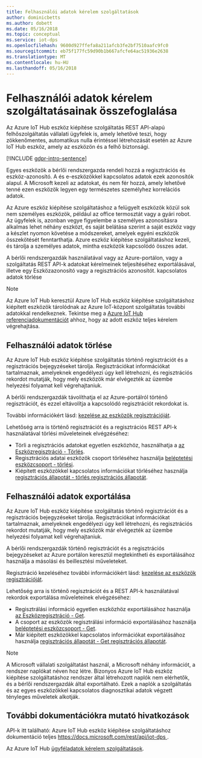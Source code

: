 ```yaml
---
title: Felhasználói adatok kérelem szolgáltatások
author: dominicbetts
ms.author: dobett
ms.date: 05/16/2018
ms.topic: conceptual
ms.service: iot-dps
ms.openlocfilehash: 9600d927ffefa8a211afcb3fe2bf7510aafc9fc0
ms.sourcegitcommit: eb75f177fc59d90b1b667afcfe64ac51936e2638
ms.translationtype: MT
ms.contentlocale: hu-HU
ms.lasthandoff: 05/16/2018
---
```

# <a name="summary-of-customer-data-request-features"></a>Felhasználói adatok kérelem szolgáltatásainak összefoglalása

Az Azure IoT Hub eszköz kiépítése szolgáltatás REST API-alapú felhőszolgáltatás vállalati ügyfelek is, amely lehetővé teszi, hogy zökkenőmentes, automatikus nulla érintéssel létrehozását esetén az Azure IoT Hub eszköz, amely az eszközön és a felhő biztonsági.

[!INCLUDE [gdpr-intro-sentence](../../includes/gdpr-intro-sentence.md)]

Egyes eszközök a bérlői rendszergazda rendeli hozzá a regisztrációs és eszköz-azonosító. A és e-eszközökkel kapcsolatos adatok ezek azonosítók alapul. A Microsoft kezeli az adatokat, és nem fér hozzá, amely lehetővé tenné ezen eszközök legyen egy természetes személyhez korrelációs adatok.

Az Azure eszköz kiépítése szolgáltatáshoz a felügyelt eszközök közül sok nem személyes eszközök, például az office termosztát vagy a gyári robot. Az ügyfelek is, azonban vegye figyelembe a személyes azonosításra alkalmas lehet néhány eszközt, és saját belátása szerint a saját eszköz vagy a készlet nyomon követése a módszereket, amelyek egyéni eszközök összekötését fenntarthatja. Azure eszköz kiépítése szolgáltatáshoz kezeli, és tárolja a személyes adatok, mintha eszközök kapcsolódó összes adat.

A bérlői rendszergazdák használatával vagy az Azure-portálon, vagy a szolgáltatás REST API-k adatokat kérelmeinek teljesítéséhez exportálásával, illetve egy Eszközazonosító vagy a regisztrációs azonosítót. kapcsolatos adatok törlése

> [!NOTE]
> Az Azure IoT Hub keresztül Azure IoT Hub eszköz kiépítése szolgáltatáshoz kiépített eszközök tárolódnak az Azure IoT-központ szolgáltatás további adatokkal rendelkeznek. Tekintse meg a [Azure IoT Hub referenciadokumentációt](../iot-hub/iot-hub-customer-data-requests.md) ahhoz, hogy az adott eszköz teljes kérelem végrehajtása.

## <a name="deleting-customer-data"></a>Felhasználói adatok törlése

Az Azure IoT Hub eszköz kiépítése szolgáltatás történő regisztrációt és a regisztrációs bejegyzéseket tárolja. Regisztrációkat információkat tartalmaznak, amelyeknek engedélyezi úgy kell létrehozni, és regisztrációs rekordot mutatják, hogy mely eszközök már elvégezték az üzembe helyezési folyamat kell végrehajtaniuk.

A bérlői rendszergazdák távolíthatja el az Azure-portálról történő regisztrációt, és ezzel eltávolítja a kapcsolódó regisztrációt rekordokat is.

További információkért lásd: [kezelése az eszközök regisztrációját](how-to-manage-enrollments.md).

Lehetőség arra is történő regisztrációt és a regisztrációs REST API-k használatával törlési műveleteinek elvégzéséhez:

* Törli a regisztrációs adatokat egyetlen eszközhöz, használhatja a [az Eszközregisztráció - Törlés](https://docs.microsoft.com/rest/api/iot-dps/deviceenrollment/delete).
* Regisztrációs adatai eszközök csoport törléséhez használja [beléptetési eszközcsoport - törlési](https://docs.microsoft.com/rest/api/iot-dps/deviceenrollmentgroup/delete).
* Kiépített eszközökkel kapcsolatos információkat törléséhez használja [regisztrációs állapotát - törlés regisztrációs állapotát](https://docs.microsoft.com/rest/api/iot-dps/registrationstate/deleteregistrationstate).

## <a name="exporting-customer-data"></a>Felhasználói adatok exportálása

Az Azure IoT Hub eszköz kiépítése szolgáltatás történő regisztrációt és a regisztrációs bejegyzéseket tárolja. Regisztrációkat információkat tartalmaznak, amelyeknek engedélyezi úgy kell létrehozni, és regisztrációs rekordot mutatják, hogy mely eszközök már elvégezték az üzembe helyezési folyamat kell végrehajtaniuk.

A bérlői rendszergazdák történő regisztrációt és a regisztrációs bejegyzéseket az Azure portálon keresztül megtekintheti és exportálásához használja a másolási és beillesztési műveleteket.

Regisztráció kezeléséhez további információkért lásd: [kezelése az eszközök regisztrációját](how-to-manage-enrollments.md).

Lehetőség arra is történő regisztrációt és a REST API-k használatával rekordok exportálása műveleteinek elvégzéséhez:

* Regisztrálási információ egyetlen eszközhöz exportálásához használja [az Eszközregisztráció - Get](https://docs.microsoft.com/rest/api/iot-dps/deviceenrollment/get).
* A csoport az eszközök regisztrálási információ exportálásához használja [beléptetési eszközcsoport - Get](https://docs.microsoft.com/rest/api/iot-dps/deviceenrollmentgroup/get).
* Már kiépített eszközökkel kapcsolatos információkat exportálásához használja [regisztrációs állapotát - Get regisztrációs állapotát](https://docs.microsoft.com/rest/api/iot-dps/registrationstate/getregistrationstate).

> [!NOTE]
> A Microsoft vállalati szolgáltatást használ, a Microsoft néhány információt, a rendszer naplókat néven hoz létre. Bizonyos Azure IoT Hub eszköz kiépítése szolgáltatáshoz rendszer által létrehozott naplók nem elérhetők, és a bérlői rendszergazdák által exportálható. Ezek a naplók a szolgáltatás és az egyes eszközökkel kapcsolatos diagnosztikai adatok végzett tényleges műveletek alkotják.

## <a name="links-to-additional-documentation"></a>További dokumentációkra mutató hivatkozások

API-k itt található: Azure IoT Hub eszköz kiépítése szolgáltatáshoz dokumentáció teljes [ https://docs.microsoft.com/rest/api/iot-dps ](https://docs.microsoft.com/rest/api/iot-dps).

Az Azure IoT Hub [ügyféladatok kérelem szolgáltatások](../iot-hub/iot-hub-customer-data-requests.md).